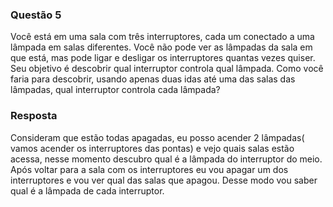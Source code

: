 ### Questão 5

Você está em uma sala com três interruptores, cada um conectado a uma lâmpada em salas diferentes. Você não pode ver as lâmpadas da sala em que está, mas pode ligar e desligar os interruptores quantas vezes quiser. Seu objetivo é descobrir qual interruptor controla qual lâmpada. Como você faria para descobrir, usando apenas duas idas até uma das salas das lâmpadas, qual interruptor controla cada lâmpada?

### Resposta

Consideram que estão todas apagadas, eu posso acender 2 lâmpadas( vamos acender os interruptores das pontas) e vejo quais salas estão acessa, nesse momento descubro qual é a lâmpada do interruptor do meio. Após voltar para a sala com os interruptores eu vou apagar um dos interruptores e vou ver qual das salas que apagou. Desse modo vou saber qual é a lâmpada de cada interruptor.
